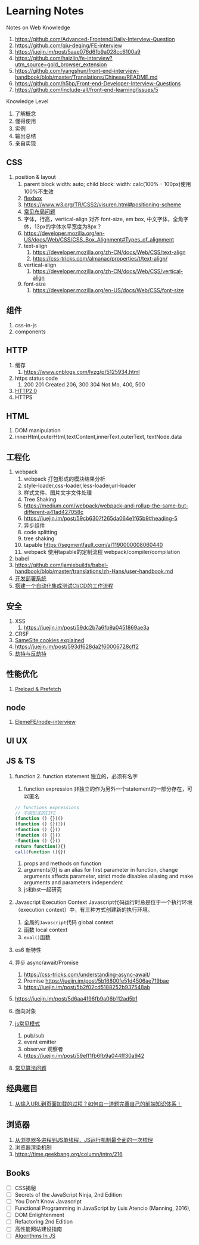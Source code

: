 # Learning Notes

Notes on Web Knowledge

1. https://github.com/Advanced-Frontend/Daily-Interview-Question
1. https://github.com/qiu-deqing/FE-interview
1. https://juejin.im/post/5aae076d6fb9a028cc6100a9
1. https://github.com/haizlin/fe-interview?utm_source=gold_browser_extension
1. https://github.com/yangshun/front-end-interview-handbook/blob/master/Translations/Chinese/README.md
1. https://github.com/h5bp/Front-end-Developer-Interview-Questions
1. https://github.com/include-all/front-end-learning/issues/5

Knowledge Level

1. 了解概念
2. 懂得使用
3. 实例
4. 输出总结
5. 亲自实现

## CSS

1. position & layout
    1. parent block width: auto; child block: width: calc(100% - 100px)使用100%不生效
    1. [flexbox](https://css-tricks.com/snippets/css/a-guide-to-flexbox/)
    1. https://www.w3.org/TR/CSS2/visuren.html#positioning-scheme
    1. [常见布局问题](https://juejin.im/post/5aa252ac518825558001d5de)
    1. 字体，行高，vertical-align 对齐 font-size, em box, 中文字体，全角字体，13px的字体水平宽度为8px？
    1. https://developer.mozilla.org/en-US/docs/Web/CSS/CSS_Box_Alignment#Types_of_alignment
    1. text-align
        1. https://developer.mozilla.org/zh-CN/docs/Web/CSS/text-align
        1. https://css-tricks.com/almanac/properties/t/text-align/
    1. vertical-align
        1. https://developer.mozilla.org/zh-CN/docs/Web/CSS/vertical-align
    1. font-size
       1. https://developer.mozilla.org/en-US/docs/Web/CSS/font-size

## 组件

1. css-in-js
1. components

## HTTP

1. 缓存
    1. https://www.cnblogs.com/lyzg/p/5125934.html
1. https status code
    1. 200 201 Created 206, 300 304 Not Mo, 400, 500
1. [HTTP2.0](https://www.cnblogs.com/yingsmirk/p/5248506.html)
2. HTTPS

## HTML

1. DOM manipulation
1. innerHtml,outerHtml,textContent,innerText,outerText, textNode.data

## 工程化

1. webpack
    1. webpack 打包形成的模块结果分析
    1. style-loader,css-loader,less-loader,url-loader
    1. 样式文件、图片文字文件处理
    1. Tree Shaking
    1. https://medium.com/webpack/webpack-and-rollup-the-same-but-different-a41ad427058c
    1. https://juejin.im/post/59cb6307f265da064e1f65b9#heading-5
    1. 异步组件
    1. code splitting
    1. tree shaking
    1. tapable https://segmentfault.com/a/1190000008060440
    1. webpack 使用tapable的定制流程 webpack/compiler/compilation
2. babel
  1. https://github.com/jamiebuilds/babel-handbook/blob/master/translations/zh-Hans/user-handbook.md
3. [开发部署系统](https://www.zhihu.com/question/20790576)
4. [搭建一个自动化集成测试CI/CD的工作流程](https://juejin.im/post/5ad1980e6fb9a028c42ea1be)

## 安全

1. XSS
    1. https://juejin.im/post/59dc2b7a6fb9a0451869ae3a
1. CRSF
1. [SameSite cookies explained](https://web.dev/samesite-cookies-explained/)
1. https://juejin.im/post/593df628da2f60006728cff2
1. [劫持与反劫持](https://juejin.im/post/593df628da2f60006728cff2)

## 性能优化

1. [Preload & Prefetch](https://medium.com/reloading/preload-prefetch-and-priorities-in-chrome-776165961bbf)

## node

1. [ElemeFE/node-interview](https://github.com/ElemeFE/node-interview/tree/master/sections/zh-cn)

## UI UX

## JS & TS

1. function
    2. function statement 独立的，必须有名字
    1. function expression 非独立的作为另外一个statement的一部分存在，可以匿名
    ```js
    // functions expressions
    // 不同形式的IIFE
    (function () {})()
    (function () {}(3))
    +function () {}()
    !function () {}()
    ~function () {}()
    return function(){}
    call(function (){})
    ```
    1. props and methods on function
    1. arguments[0] is an alias for first parameter in function, change arguments affects parameter, strict mode disables aliasing and make arguments and parameters independent
    1. js和bst一起研究
1. Javascript Execution Context Javascript代码运行时总是位于一个执行环境（execution context）中，有三种方式创建新的执行环境。
    1. 全局的`Javascript`代码 global context
    2. 函数 local context
    3. `eval()`函数
3. es6 新特性
4. 异步 async/await/Promise
    1. https://css-tricks.com/understanding-async-await/
    2. Promise https://juejin.im/post/5b16800fe51d4506ae719bae
    3. https://juejin.im/post/5b2f02cd5188252b937548ab
5. https://juejin.im/post/5d6aa4f96fb9a06b112ad5b1
2. 面向对象
6. [js常见模式](https://www.cnblogs.com/tugenhua0707/p/5198407.html)
    1. pub/sub
    2. event emitter
    3. observer 观察者
    4. https://juejin.im/post/59eff1fb6fb9a044ff30a942

7. [常见算法问题](https://juejin.im/post/5958bac35188250d892f5c91#heading-27)

## 经典题目

1. [从输入URL到页面加载的过程？如何由一道题完善自己的前端知识体系！](https://zhuanlan.zhihu.com/p/34453198?group_id=957277540147056640)

## 浏览器

1. [从浏览器多进程到JS单线程，JS运行机制最全面的一次梳理](https://juejin.im/post/5a6547d0f265da3e283a1df7)
1. 浏览器渲染机制
1. https://time.geekbang.org/column/intro/216

## Books

- [ ] CSS揭秘
- [ ] Secrets of the JavaScript Ninja, 2nd Edition
- [ ] You Don't Know Javascript
- [ ] Functional Programming in JavaScript by Luis Atencio (Manning, 2016),
- [ ] DOM Enlightenment
- [ ] Refactoring 2nd Edition
- [ ] 高性能网站建设指南
- [ ] [Algorithms In JS](https://github.com/trekhleb/javascript-algorithms?utm_source=gold_browser_extension)
